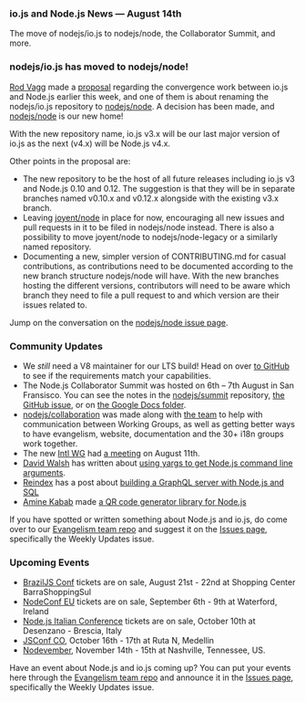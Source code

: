 ### io.js and Node.js News — August 14th
The move of nodejs/io.js to nodejs/node, the Collaborator Summit, and more.

### nodejs/io.js has moved to nodejs/node!
[Rod Vagg](http://twitter.com/rvagg) made a [proposal](https://github.com/nodejs/node/issues/2327) regarding the convergence work between io.js and Node.js earlier this week, and one of them is about renaming the nodejs/io.js repository to [nodejs/node](https://github.com/nodejs/node). A decision has been made, and [nodejs/node](https://github.com/nodejs/node) is our new home!

With the new repository name, io.js v3.x will be our last major version of io.js as the next (v4.x) will be Node.js v4.x.

Other points in the proposal are:

* The new repository to be the host of all future releases including io.js v3 and Node.js 0.10 and 0.12. The suggestion is that they will be in separate branches named v0.10.x and v0.12.x alongside with the existing v3.x branch.
* Leaving [joyent/node](https://github.com/joyent/node) in place for now, encouraging all new issues and pull requests in it to be filed in nodejs/node instead. There is also a possibility to move joyent/node to nodejs/node-legacy or a similarly named repository.
* Documenting a new, simpler version of CONTRIBUTING.md for casual contributions, as contributions need to be documented according to the new branch structure nodejs/node will have. With the new branches hosting the different versions, contributors will need to be aware which branch they need to file a pull request to and which version are their issues related to.

Jump on the conversation on the [nodejs/node issue page](https://github.com/nodejs/node/issues/2327).

### Community Updates

* We *still* need a V8 maintainer for our LTS build! Head on over [to GitHub](https://github.com/nodejs/LTS/issues/28) to see if the requirements match your capabilities.
* The Node.js Collaborator Summit was hosted on 6th – 7th August in San Fransisco. You can see the notes in the [nodejs/summit](https://github.com/nodejs/summit) repository, [the GitHub issue](https://github.com/nodejs/summit/issues/11), or on [the Google Docs folder](https://drive.google.com/folderview?id=0B4tYrG9tjAW0fk9VOG52R2VQMmZHNWdpYnpqWU5MYUlfamNycktmeEl3UkNhdk1PS1Rid3c&usp=sharing).
* [nodejs/collaboration](https://github.com/nodejs/collaboration) was made along with [the team](https://github.com/orgs/nodejs/teams/collaboration) to help with communication between Working Groups, as well as getting better ways to have evangelism, website, documentation and the 30+ i18n groups work together.
* The new [Intl WG](https://github.com/nodejs/Intl) had [a meeting](https://github.com/nodejs/Intl/issues/8/?utm_source=io.js+and+Node.js+News&utm_medium=article) on August 11th.
* [David Walsh](https://twitter.com/davidwalshblog) has written about [using yargs to get Node.js command line arguments](http://davidwalsh.name/nodejs-arguments-yargs/?utm_source=io.js+and+Node.js+News&utm_medium=article).
* [Reindex](https://www.reindex.io/?utm_source=io.js+and+Node.js+News&utm_medium=article) has a post about [building a GraphQL server with Node.js and SQL](https://www.reindex.io/blog/building-a-graphql-server-with-node-js-and-sql/?utm_source=io.js+and+Node.js+News&utm_medium=article)
* [Amine Kabab](https://twitter.com/aminekabab) made [a QR code generator library for Node.js](https://github.com/kabab/qr-cairo/?utm_source=io.js+and+Node.js+News&utm_medium=article)

If you have spotted or written something about Node.js and io.js, do come over to our [Evangelism team repo](https://github.com/nodejs/evangelism) and suggest it on the [Issues page](https://github.com/nodejs/evangelism/issues), specifically the Weekly Updates issue.

### Upcoming Events

* [BrazilJS Conf](http://braziljs.com.br/) tickets are on sale, August 21st - 22nd at Shopping Center BarraShoppingSul
* [NodeConf EU](http://nodeconf.eu/) tickets are on sale, September 6th - 9th at Waterford, Ireland
* [Node.js Italian Conference](http://nodejsconf.it/) tickets are on sale, October 10th at Desenzano - Brescia, Italy
* [JSConf CO](http://www.jsconf.co/), October 16th - 17th at Ruta N, Medellin
* [Nodevember](http://nodevember.org/?utm_source=io.js+and+Node.js+News&utm_medium=article), November 14th - 15th at Nashville, Tennessee, US.

Have an event about Node.js and io.js coming up? You can put your events here through the [Evangelism team repo](https://github.com/nodejs/evangelism) and announce it in the [Issues page](https://github.com/nodejs/evangelism/issues), specifically the Weekly Updates issue.
